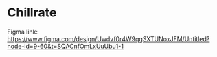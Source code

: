 # Chillrate
Figma link: https://www.figma.com/design/Uwdvf0r4W9qgSXTUNoxJFM/Untitled?node-id=9-60&t=SQACnfOmLxUuUbu1-1
